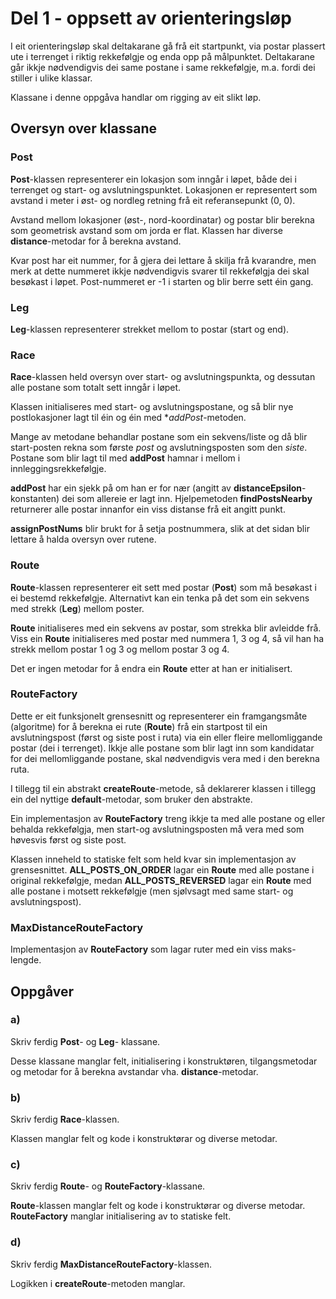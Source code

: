 # Del 1 - oppsett av orienteringsløp

I eit orienteringsløp skal deltakarane gå frå eit startpunkt, via postar plassert ute i terrenget i riktig rekkefølgje og enda opp på målpunktet. Deltakarane går ikkje nødvendigvis dei same postane i same rekkefølgje, m.a. fordi dei stiller i ulike klassar. 

Klassane i denne oppgåva handlar om rigging av eit slikt løp.

## Oversyn over klassane

### Post

**Post**-klassen representerer ein lokasjon som inngår i løpet, både dei i terrenget og start- og avslutningspunktet.
Lokasjonen er representert som avstand i meter i øst- og nordleg retning frå eit referansepunkt (0, 0).

Avstand mellom lokasjoner (øst-, nord-koordinatar) og postar blir berekna som geometrisk avstand som om jorda er flat. Klassen har diverse **distance**-metodar for å berekna avstand.

Kvar post har eit nummer, for å gjera dei lettare å skilja frå kvarandre, men merk at dette nummeret ikkje nødvendigvis svarer til rekkefølgja dei skal besøkast i løpet. Post-nummeret er -1 i starten og blir berre sett éin gang.

### Leg

**Leg**-klassen representerer strekket mellom to postar (start og end).

### Race

**Race**-klassen held oversyn over start- og avslutningspunkta, og dessutan alle postane som totalt sett inngår i løpet.

Klassen initialiseres med start- og avslutningspostane, og så blir nye postlokasjoner lagt til éin og éin med **addPost*-metoden.

Mange av metodane behandlar postane som ein sekvens/liste og då blir start-posten rekna som første *post* og avslutningsposten som den *siste*. Postane som blir lagt til med **addPost** hamnar i mellom i innleggingsrekkefølgje.

**addPost** har ein sjekk på om han er for nær (angitt av **distanceEpsilon**-konstanten) dei som allereie er lagt inn.
Hjelpemetoden **findPostsNearby** returnerer alle postar innanfor ein viss distanse frå eit angitt punkt.

**assignPostNums** blir brukt for å setja postnummera, slik at det sidan blir lettare å halda oversyn over rutene.

### Route

**Route**-klassen representerer eit sett med postar (**Post**) som må besøkast i ei bestemd rekkefølgje. Alternativt kan ein tenka på det som ein sekvens med strekk (**Leg**) mellom poster.

**Route** initialiseres med ein sekvens av postar, som strekka blir avleidde frå. Viss ein **Route** initialiseres med postar med nummera 1, 3 og 4, så vil han ha strekk mellom postar 1 og 3 og mellom postar 3 og 4.

Det er ingen metodar for å endra ein **Route** etter at han er initialisert.

### RouteFactory

Dette er eit funksjonelt grensesnitt og representerer ein framgangsmåte (algoritme) for å berekna ei rute (**Route**) frå ein startpost til ein avslutningspost (først og siste post i ruta) via ein eller fleire mellomliggande postar (dei i terrenget). Ikkje alle postane som blir lagt inn som kandidatar for dei mellomliggande postane, skal nødvendigvis vera med i den berekna ruta.

I tillegg til ein abstrakt **createRoute**-metode, så deklarerer klassen i tillegg ein del nyttige **default**-metodar, som bruker den abstrakte.

Ein implementasjon av **RouteFactory** treng ikkje ta med alle postane og eller behalda rekkefølgja, men start-og avslutningsposten må vera med som høvesvis først og siste post.

Klassen inneheld to statiske felt som held kvar sin implementasjon av grensesnittet. **ALL_POSTS_ON_ORDER** lagar ein **Route** med alle postane i original rekkefølgje, medan **ALL_POSTS_REVERSED** lagar ein **Route** med alle postane i motsett rekkefølgje (men sjølvsagt med same start- og avslutningspost).

### MaxDistanceRouteFactory

Implementasjon av **RouteFactory** som lagar ruter med ein viss maks-lengde.

## Oppgåver

### a)

Skriv ferdig **Post**- og **Leg**- klassane.

Desse klassane manglar felt, initialisering i konstruktøren, tilgangsmetodar og metodar for å berekna avstandar vha. **distance**-metodar.

### b)

Skriv ferdig **Race**-klassen.

Klassen manglar felt og kode i konstruktørar og diverse metodar.

### c)

Skriv ferdig **Route**- og **RouteFactory**-klassane.

**Route**-klassen manglar felt og kode i konstruktørar og diverse metodar.
**RouteFactory** manglar initialisering av to statiske felt.

### d)

Skriv ferdig **MaxDistanceRouteFactory**-klassen.

Logikken i **createRoute**-metoden manglar.
